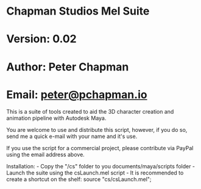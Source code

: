 # Chapman Studios Mel Suite <beta>
# Version: 0.02
# Author: Peter Chapman
# Email: peter@pchapman.io

This is a suite of tools created to aid the 3D character creation and animation pipeline with Autodesk Maya.

You are welcome to use and distribute this script, however, if you do so, send me a quick e-mail with your name and it's use.

If you use the script for a commercial project, please contribute via PayPal using the email address above.

Installation:
	- Copy the "/cs" folder to you documents/maya/scripts folder
	- Launch the suite using the csLaunch.mel script
	- It is recommended to create a shortcut on the shelf:
		source "cs/csLaunch.mel";